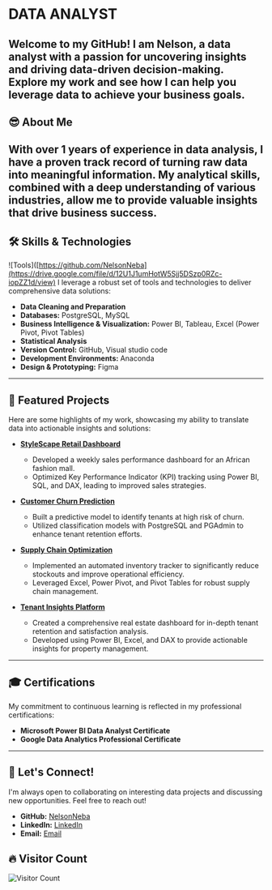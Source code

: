 # DATA ANALYST

Welcome to my GitHub! I am Nelson, a data analyst with a passion for uncovering insights and driving data-driven decision-making. Explore my work and see how I can help you leverage data to achieve your business goals.
---
## 😎 About Me

With over 1 years of experience in data analysis, I have a proven track record of turning raw data into meaningful information. My analytical skills, combined with a deep understanding of various industries, allow me to provide valuable insights that drive business success.
---
## 🛠️ Skills & Technologies
![Tools]([https://github.com/NelsonNeba](https://drive.google.com/file/d/12U1J1umHotW5Sjj5DSzp0RZc-iopZZ1d/view)
I leverage a robust set of tools and technologies to deliver comprehensive data solutions:

* **Data Cleaning and Preparation** 
* **Databases:** PostgreSQL, MySQL
* **Business Intelligence & Visualization:** Power BI, Tableau, Excel (Power Pivot, Pivot Tables)
* **Statistical Analysis** 
* **Version Control:** GitHub, Visual studio code
* **Development Environments:** Anaconda
* **Design & Prototyping:** Figma

---

## 🚀 Featured Projects

Here are some highlights of my work, showcasing my ability to translate data into actionable insights and solutions:

* **[StyleScape Retail Dashboard](https://github.com/NelsonNeba/Performance-Dashboard-for-StyleScape-Fashion-Mall)**
    * Developed a weekly sales performance dashboard for an African fashion mall.
    * Optimized Key Performance Indicator (KPI) tracking using Power BI, SQL, and DAX, leading to improved sales strategies.

* **[Customer Churn Prediction](https://github.com/NelsonNeba/Capstone-Project)**
    * Built a predictive model to identify tenants at high risk of churn.
    * Utilized classification models with PostgreSQL and PGAdmin to enhance tenant retention efforts.

* **[Supply Chain Optimization](https://github.com/NelsonNeba/Supply-Chain-Optimization)**
    * Implemented an automated inventory tracker to significantly reduce stockouts and improve operational efficiency.
    * Leveraged Excel, Power Pivot, and Pivot Tables for robust supply chain management.

* **[Tenant Insights Platform](https://github.com/NelsonNeba/Tenant-Retention-Optimization-HomeVibe-Properties)**
    * Created a comprehensive real estate dashboard for in-depth tenant retention and satisfaction analysis.
    * Developed using Power BI, Excel, and DAX to provide actionable insights for property management.
---

## 🎓 Certifications

My commitment to continuous learning is reflected in my professional certifications:

* **Microsoft Power BI Data Analyst Certificate**
* **Google Data Analytics Professional Certificate**

---

## 🤝 Let's Connect!

I'm always open to collaborating on interesting data projects and discussing new opportunities. Feel free to reach out!

* **GitHub:** [NelsonNeba](https://github.com/NelsonNeba)
* **LinkedIn:** [LinkedIn](https://www.linkedin.com/in/nelsonneba/)
* **Email:** [Email](mailto:nelson.mforbi@gmail.com)

## 🔥 Visitor Count

![Visitor Count](https://visitor-badge.laobi.icu/badge?page_id=nelsonneba.nelsonneba)



